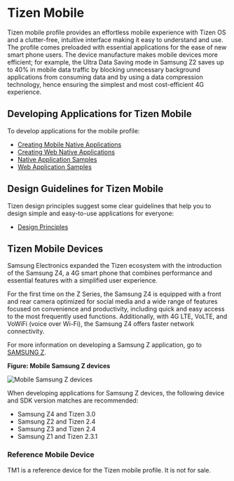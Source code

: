 # Tizen Mobile

Tizen mobile profile provides an effortless mobile experience with Tizen OS and a clutter-free, intuitive interface making it easy to understand and use. The profile comes preloaded with essential applications for the ease of new smart phone users. The device manufacture makes mobile devices more efficient; for example, the Ultra Data Saving mode in Samsung Z2 saves up to 40% in mobile data traffic by blocking unnecessary background applications from consuming data and by using a data compression technology, hence ensuring the simplest and most cost-efficient 4G experience.


## Developing Applications for Tizen Mobile

To develop applications for the mobile profile:

- [Creating Mobile Native Applications](https://developer.tizen.org/development/training/native-application/getting-started/creating-your-first-tizen-mobile-native-application)
- [Creating Web Native Applications](https://developer.tizen.org/development/training/web-application/getting-started/creating-your-first-tizen-mobile-web-application)
- [Native Application Samples](https://developer.tizen.org/development/sample/native)
- [Web Application Samples](https://developer.tizen.org/development/sample/web)


## Design Guidelines for Tizen Mobile

Tizen design principles suggest some clear guidelines that help you to design simple and easy-to-use applications for everyone:
- [Design Principles](https://developer.tizen.org/design/mobile/design-principles)


## Tizen Mobile Devices

Samsung Electronics expanded the Tizen ecosystem with the introduction of the Samsung Z4, a 4G smart phone that combines performance and essential features with a simplified user experience.

For the first time on the Z Series, the Samsung Z4 is equipped with a front and rear camera optimized for social media and a wide range of features focused on convenience and productivity, including quick and easy access to the most frequently used functions. Additionally, with 4G LTE, VoLTE, and VoWiFi (voice over Wi-Fi), the Samsung Z4 offers faster network connectivity.

For more information on developing a Samsung Z application, go to [SAMSUNG Z](http://developer.samsung.com/samsung-z).

**Figure: Mobile Samsung Z devices**

![Mobile Samsung Z devices](media/samsung-z.png)

When developing applications for Samsung Z devices, the following device and SDK version matches are recommended:

- Samsung Z4 and Tizen 3.0
- Samsung Z2 and Tizen 2.4
- Samsung Z3 and Tizen 2.4
- Samsung Z1 and Tizen 2.3.1

###  Reference Mobile Device

TM1 is a reference device for the Tizen mobile profile. It is not for sale.
